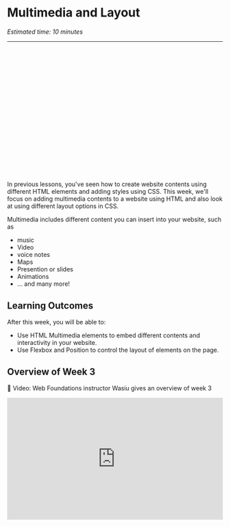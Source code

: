 # Multimedia and Layout

*Estimated time: 10 minutes*

---

<div style="position: relative; padding-bottom: 56.25%; height: 0; margin: 20px 0px;"><iframe src="" title="YouTube video player" frameborder="0"  allowfullscreen style="position: absolute; top: 0; left: 0; width: 100%; height: 100%; background: url(./multimedia-and-layout/multimedia/multimedia-4.png); background-size: cover;"></iframe></div>

In previous lessons, you've seen how to create website contents using different HTML elements and adding styles using CSS. This week, we'll focus on adding multimedia contents to a website using HTML and also look at using different layout options in CSS.

Multimedia includes different content you can insert into your website, such as

- music
- Video
- voice notes
- Maps
- Presention or slides
- Animations
- ... and many more!


## Learning Outcomes

After this week, you will be able to:

- Use HTML Multimedia elements to embed different contents and interactivity in your website.
- Use Flexbox and Position to control the layout of elements on the page.

## Overview of Week 3

<aside>

🎥 Video: Web Foundations instructor Wasiu gives an overview of week 3

</aside>

<div style="position: relative; padding-bottom: 56.25%; height: 0;"><iframe src="https://www.youtube.com/embed/tUHEEJ3yXMop" title="YouTube video player" frameborder="0" allow="accelerometer; autoplay; clipboard-write; encrypted-media; gyroscope; picture-in-picture" allowfullscreen style="position: absolute; top: 0; left: 0; width: 100%; height: 100%;"></iframe></div>
